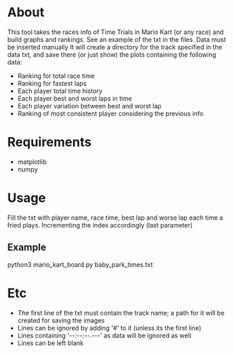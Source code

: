 # About
This tool takes the races info of Time Trials in Mario Kart (or any race) and build graphs and rankings. See an example of the txt in the files.
Data must be inserted manually
It will create a directory for the track specified in the data txt, and save there (or just show) the plots containing the following data:
* Ranking for total race time
* Ranking for fastest laps
* Each player total time history
* Each player best and worst laps in time
* Each player variation between best and worst lap
* Ranking of most consistent player considering the previous info

# Requirements
* matplotlib
* numpy

# Usage
Fill the txt with player name, race time, best lap and worse lap each time a fried plays. Incrementing the index accordingly (last parameter)

## Example
python3 mario_kart_board.py baby_park_times.txt

# Etc
* The first line of the txt must contain the track name; a path for it will be created for saving the images
* Lines can be ignored by adding '#' to it (unless its the first line)
* Lines containing '--:--:--.---' as data will be ignored as well
* Lines can be left blank
